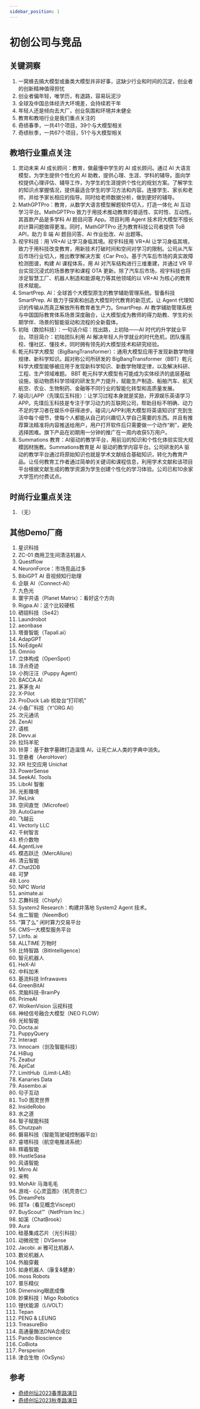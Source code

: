 ```yaml
---
sidebar_position: 1
---
```


# 初创公司与竞品
## 关键洞察
1. 一窝蜂去搞大模型或垂类大模型并非好事，这缺少行业和时间的沉淀，创业者的创新精神值得担忧
2. 创业者偏年轻，唯学历，有退路，容易玩泥沙
3. 全球及中国总体经济大环境差，会持续若干年
4. 年轻人还是倾向去大厂，创业氛围和环境并未健全
5. 教育和教培行业是我们重点关注的
6. 奇绩春季，一共41个项目，39个与大模型相关
7. 奇绩秋季，一共67个项目，51个与大模型相关

## 教培行业重点关注
1. 灵动未来 AI 成长顾问：教育，做最懂中学生的 AI 成长顾问。通过 AI 大语言模型，为学生提供个性化的 AI 助教，提供心理、生涯、学科的辅导。面向学校提供心理评估、辅导工作，为学生的生涯提供个性化的规划方案。了解学生的知识点掌握情况，提供最适合学生的学习方法和内容。连接学生、家长和老师，并给予家长相应的指导。同时给老师数据分析，做到更好的辅导。
2. MathGPTPro：教育，从数学大语言模型解题软件切入，打造一体化 AI 互动学习平台。MathGPTPro 致力于用技术推动教育的普适性、实时性、互动性。其首款产品是多学科 AI 题目问答 App。项目利用 Agent 技术将大模型不擅长的计算问题做得更准。同时，MathGPTPro 还为教育科技公司者提供 ToB API，助力 B 端 AI 题目问答、AI 作业批改、AI 出题等。
3. 视宇科技：用 VR+AI 让学习身临其境。视宇科技用 VR+AI 让学习身临其境，致力于用科技改变教育，用新技术打破时间和空间对学习的限制。公司从汽车后市场行业切入，推出教学解决方案《Car Pro》。基于汽车后市场的真实故障检测图谱，构建 AI 课程体系，用 AI 对汽车结构进行三维重建，并通过 VR 平台实现沉浸式的场景教学和课程 OTA 更新。除了汽车后市场，视宇科技也将涉足智慧工厂、机器人制造和能源电力等其他领域的以 VR+AI 为核心的教育技术赋能。
4. SmartPrep. AI：全球首个大模型原生的教学辅助管理系统。智备科技 SmartPrep. AI 致力于探索和创造大模型时代教育的新范式，让 Agent 代理知识的传输从而真正解放所有教育者生产力。SmartPrep. AI 教学辅助管理系统与中国国际教育体系场景深度融合，让大模型成为教师的得力助教、学生的长期学伴、场景的智能驱动和流程的全新载体。
5. 初陆（数拾科技）：一句话介绍：找出路，上初陆——AI 时代的升学就业平台。项目简介：初陆团队利用 AI 解决年轻人升学就业的时代危机，团队懂高校、懂社区、懂技术，同时拥有领先的大模型技术和研究经验。
6. 乾元科学大模型（BigBangTransformer）：通用大模型应用于发现新数学物理规律、新科学知识。超对称公司所研发的 BigBangTransformer（BBT）乾元科学大模型能够被应用于发现新科学知识、新数学物理定律，以及解决科研、工程、生产领域难题。 BBT 乾元科学大模型有可能成为实体经济的底层基础设施，驱动物质科学领域的研发生产力提升，赋能生产制造、船舶汽车、航天航空、农业、生物制药、金融等不同行业的智能化转型和高质量发展。
7. 碰词儿APP（先璞后玉科技）：让学习过程本身就是奖励，开源娱乐英语学习 APP。先璞后玉科技是专注于学习动力的互联网公司，帮助目标不明确、动力不足的学习者在娱乐中获得进步。碰词儿APP利用大模型将英语知识扩充到生活中每个细节，使每个人都能从自己的兴趣切入学自己需要的东西。并且有推荐算法精准将内容推送给用户，用户打开软件后只需要做一个动作“刷”，避免选择困难。旗下产品在初期用一分钟的推广在一周内收获5万用户。
8. Summations 教育：AI驱动的教学平台，用前沿的知识和个性化体验实现大规模因材施教。Summations教育是 AI 驱动的教学内容平台。公司研发的A 驱动的教学平台通过将原始知识也就是学术文献结合基础知识，转化为教育产品。让任何教育工作者通过简单的关键词和课程信息，利用学术文献和该项目平台根据文献生成的教学资源为学生创建个性化的学习体验。公司已和10余家大学签约付费试点。

## 时尚行业重点关注
1. （无）

## 其他Demo厂商
1. 星识科技
2. ZC-01 商用卫生间清洁机器人
3. Questflow
4. NeuronForce：市场竞品过多
5. BibiGPT AI 音视频知行助理
6. 企联 AI（Connect-AI）
7. 九色光
8. 寰宇共语（Planet Matrix）：看好这个方向
9. Rigpa.AI：这个比较硬核
10. 硒钼科技（Se42）
11. Laundrobot
12. aeonbase
13. 塔普智能（Tapall.ai）
14. AdapGPT
15. NoEdgeAI
16. Omniio
17. 立体构成（OpenSpot）
18. 浮点奇迹
19. 小狗汪汪（Puppy Agent）
20. BACCA.AI
21. 茅茅虫 AI
22. X-Pilot
23. ProDuck Lab 梳妆台“打印机”
24. 小鱼厂科技（Y'ORG AI）
25. 次元通讯
26. ZenAI
27. 语核
28. Devv.ai
29. 拉玛羊驼
30. 铃芽：基于数字墓碑打造温情 Al，让死亡从人类的字典中消失。
31. 空悬者（AeroHover）
32. XR 社交应用 Unichat
33. PowerSense
34. SeekAI. Tools
35. LibrAI 智衡
36. 光影臻境
37. ReLink
38. 空间直觉（Microfeel）
39. AutoGame
40. 飞越云
41. Vectorly LLC
42. 千树智言
43. 桥介数物
44. AgentLive
45. 模态跃迁（MercAllure）
46. 清云智能
47. Chat2DB
48. 可梦
49. Loro
50. NPC World
51. animate.ai
52. 芯舞科技（Chipfy）
53. System2 Research：构建并落地 System2 Agent 技术。
54. 虫二智能（NeemBot）
55. “算了么” 闲时算力交易平台
56. CMS—大模型服务平台
57. Linfo. ai
58. ALLTIME 万物时
59. 比特智路（BitIntelligence）
60. 智元机器人
61. HeX-AI
62. 中科加禾
63. 基流科技 Infrawaves
64. GreenBitAI
65. 灵脑科技-BrainPy
66. PrimeAl
67. WolkenVision 沄视科技
68. 神经信号融合大模型（NEO FLOW）
69. 光轮智能
70. Docta.ai
71. PuppyQuery
72. Interaqt
73. Innocam（剑及智能科技）
74. HiBug
75. Zeabur
76. ApiCat
77. LimitHub（Limit-LAB）
78. Kanaries Data
79. Assembo.ai
80. 句子互动
81. To0 图灵世界
82. InsideRobo
83. 水之道
84. 智子赋能科技
85. Chutzpah
86. 磐易科技（智能驾驶域控制器平台）
87. 睿塔科技（航空电推进系统）
88. 辉羲智能
89. HustleSasa
90. 风语智能
91. Mirro AI
92. 来鸭
93. MohAIr 马海毛毛
94. 游戏-《心灵蓝图》（机壳杏仁）
95. DreamPets
96. 捏Ta（看见概念Viscept）
97. BuyScout™（NetPrism Inc.）
98. 如溪（ChatBrook）
99. Aura
100. 硅基集成芯片（光引科技）
101. 动微视觉｜DVSense
102. Jacobi. ai 雅可比机器人
103. 数论机器人
104. 外脑穿戴
105. 如身机器人（康复&健身）
106. moss Robots
107. 普乐精仪
108. Dimensing眼底成像
109. 妙果科技｜Migo Robotics
110. 锂伏能源（LiVOLT）
111. Tepan
112. PENG & LEUNG
113. TreasureBio
114. 高通量酶法DNA合成仪
115. Pando Bioscience
116. CoBiota
117. Persperion
118. 津合生物（OxSyns）

## 参考
* [奇绩创坛2023春季路演日](https://36kr.com/p/2287091365697280)
* [奇绩创坛2023秋季路演日](https://mp.weixin.qq.com/s/fVTxYWc4f2x9W710mMQzJA)